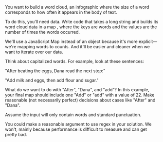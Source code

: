 You want to build a word cloud, an infographic where the size of a word corresponds to how often it appears in the body of text.

To do this, you'll need data. Write code that takes a long string and builds its word cloud data in a map , where the keys are words and the values are the number of times the words occurred.

We'll use a JavaScript Map instead of an object because it's more explicit—we're mapping words to counts. And it'll be easier and cleaner when we want to iterate over our data.

Think about capitalized words. For example, look at these sentences:

  "After beating the eggs, Dana read the next step:"

"Add milk and eggs, then add flour and sugar."

What do we want to do with "After", "Dana", and "add"? In this example, your final map should include one "Add" or "add" with a value of 22. Make reasonable (not necessarily perfect) decisions about cases like "After" and "Dana".

Assume the input will only contain words and standard punctuation.

You could make a reasonable argument to use regex in your solution. We won't, mainly because performance is difficult to measure and can get pretty bad.